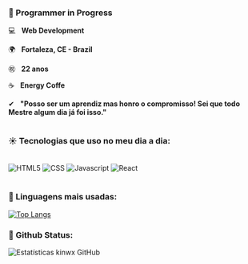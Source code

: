 ### **🌱 Programmer in Progress**

💻 &nbsp; **Web Development**

🌍 &nbsp; **Fortaleza, CE - Brazil**

㊗ &nbsp; **22 anos**

☕ &nbsp; **Energy Coffe**

✔ &nbsp; **"Posso ser um aprendiz mas honro o compromisso! Sei que todo Mestre algum dia já foi isso."**

#
### **☀ Tecnologias que uso no meu dia a dia:**
<div style="display: inline_block; margin: 0"><br/>
    <img align="center" alt="HTML5" src="https://img.shields.io/badge/HTML5-E34F26?style=for-the-badge&logo=html5&logoColor=white" >
    <img align="center" alt="CSS" src="https://img.shields.io/badge/CSS3-1572B6?style=for-the-badge&logo=css3&logoColor=white" >
    <img align="center" alt="Javascript" src="https://img.shields.io/badge/Javascript-yellow?style=for-the-badge&logo=javascript&logoColor=f5f5f5">
    <img align="center" alt="React" src="https://img.shields.io/badge/React.js-222?style=for-the-badge&logo=React&logoColor=lightblue">
</div><br/>

### **🚀 Linguagens mais usadas:**

[![Top Langs](https://github-readme-stats.vercel.app/api/top-langs/?username=kinwx&layout=compact)](https://github.com/kinwx/github-readme-stats)
 
### **🏁 Github Status:**

![Estatísticas kinwx GitHub](https://github-readme-stats.vercel.app/api?username=kinwx&showicons=true&theme=dark)
